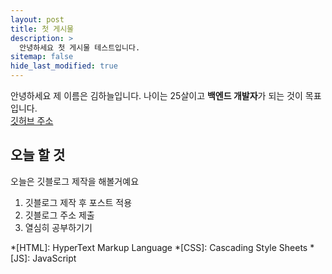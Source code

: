 ```yaml
---
layout: post
title: 첫 게시물
description: >
  안녕하세요 첫 게시물 테스트입니다.
sitemap: false
hide_last_modified: true
---
```


안녕하세요 제 이름은 김하늘입니다. 나이는 25살이고 **백엔드 개발자**가 되는 것이 목표입니다.<br>
<a href="https://github.com/gureumi74">깃허브 주소</a>

## 오늘 할 것
오늘은 깃블로그 제작을 해볼거예요
1. 깃블로그 제작 후 포스트 적용
2. 깃블로그 주소 제출
3. 열심히 공부하기기


*[HTML]: HyperText Markup Language
*[CSS]: Cascading Style Sheets
*[JS]: JavaScript
